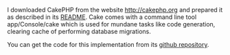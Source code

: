 I downloaded CakePHP from the website http://cakephp.org and prepared it as described in its [README](https://github.com/cocomore/fuxcon2013_cakephp#readme). Cake comes with a command line tool app/Console/cake which is used for mundane tasks like code generation, clearing cache of performing database migrations. 

You can get the code for this implementation from its [github repository](https://github.com/cocomore/fuxcon2013_cakephp/).